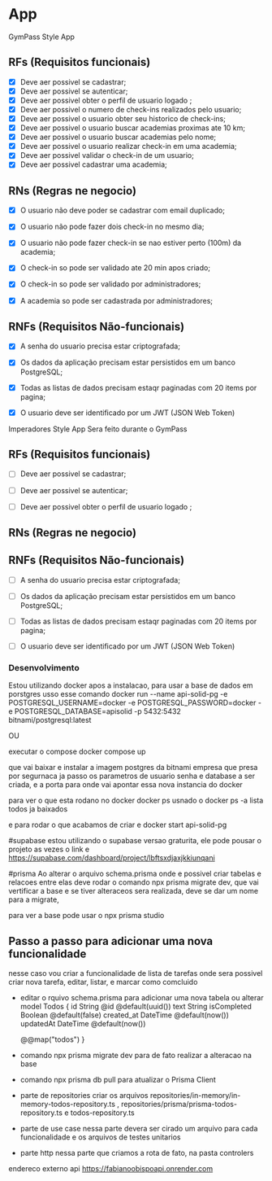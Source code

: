 # App

GymPass Style App

## RFs (Requisitos funcionais) 

- [x] Deve aer possivel se cadastrar;
- [x] Deve aer possivel se autenticar;
- [x] Deve aer possivel obter o perfil de usuario logado ;
- [x] Deve aer possivel o numero de check-ins realizados pelo usuario;
- [x] Deve aer possivel o usuario obter seu historico de check-ins;
- [x] Deve aer possivel o usuario buscar academias proximas ate 10 km;
- [x] Deve aer possivel o usuario buscar academias pelo nome;
- [x] Deve aer possivel o usuario realizar check-in em uma academia;
- [x] Deve aer possivel validar o check-in de um usuario;
- [x] Deve aer possivel cadastrar uma academia;

## RNs (Regras ne negocio)

- [x] O usuario não deve poder se cadastrar com email duplicado;
- [x] O usuario não pode fazer dois check-in no mesmo dia;
- [x] O usuario não pode fazer check-in se nao estiver perto (100m) da academia;
- [x] O check-in so pode ser validado ate 20 min apos criado;
- [x] O check-in so pode ser validado por administradores;
- [x] A academia so pode ser cadastrada por administradores;



## RNFs (Requisitos Não-funcionais) 

- [x] A senha do usuario precisa estar criptografada;
- [x] Os dados da aplicação precisam estar persistidos em um banco PostgreSQL;
- [x] Todas as listas de dados precisam estaqr paginadas com 20 items por pagina;
- [x] O usuario deve ser identificado por um JWT (JSON Web Token)



Imperadores Style App
Sera feito durante o GymPass

## RFs (Requisitos funcionais) 

- [ ] Deve aer possivel se cadastrar;
- [ ] Deve aer possivel se autenticar;
- [ ] Deve aer possivel obter o perfil de usuario logado ;


## RNs (Regras ne negocio)

## RNFs (Requisitos Não-funcionais) 

- [ ] A senha do usuario precisa estar criptografada;
- [ ] Os dados da aplicação precisam estar persistidos em um banco PostgreSQL;
- [ ] Todas as listas de dados precisam estaqr paginadas com 20 items por pagina;
- [ ] O usuario deve ser identificado por um JWT (JSON Web Token)





### Desenvolvimento 

Estou utilizando docker 
apos a instalacao, para usar a base de dados em porstgres usso esse comando 
docker run --name api-solid-pg -e POSTGRESQL_USERNAME=docker -e POSTGRESQL_PASSWORD=docker -e POSTGRESQL_DATABASE=apisolid -p 5432:5432 bitnami/postgresql:latest

OU

executar o compose 
docker compose up 

que vai baixar e instalar a imagem postgres da bitnami empresa que presa por segurnaca
ja passo os parametros de usuario senha e database a ser criada, e a porta para onde vai apontar essa nova instancia do docker 

para ver o que esta rodano no docker 
docker ps 
usnado o docker ps -a lista todos ja baixados 

e para rodar o que acabamos de criar e 
docker start api-solid-pg

#supabase
estou utilizando o supabase versao graturita,
ele pode pousar o projeto as vezes 
o link e https://supabase.com/dashboard/project/lbftsxdjaxjkkiunqani


#prisma 
Ao alterar o arquivo schema.prisma onde e possivel criar tabelas e relacoes entre elas 
deve rodar o comando 
npx prisma migrate dev, que vai vertificar a base e se tiver alteraceos sera realizada, deve se dar um nome para a migrate, 

para ver a base pode usar o npx prisma studio


## Passo a passo para adicionar uma nova funcionalidade 
nesse caso vou criar a funcionalidade de lista de tarefas
onde sera possivel criar nova tarefa, editar, listar, e marcar como comcluido

- editar o rquivo schema.prisma para adicionar uma nova tabela ou alterar 
model Todos {
  id          String   @id @default(uuid())
  text        String
  isCompleted Boolean  @default(false)
  created_at  DateTime @default(now())
  updatedAt   DateTime @default(now())

  @@map("todos")
}

- comando npx prisma migrate dev para de fato realizar a alteracao na base 
- comando npx prisma db pull para atualizar o  Prisma Client

- parte de repositories criar os arquivos repositories/in-memory/in-memory-todos-repository.ts 
, repositories/prisma/prisma-todos-repository.ts e todos-repository.ts


- parte de use case 
nessa parte devera ser cirado um arquivo para cada funcionalidade e os arquivos de testes unitarios

- parte http
nessa parte que criamos a rota de fato, na pasta controlers 

endereco externo api 
https://fabianoobispoapi.onrender.com